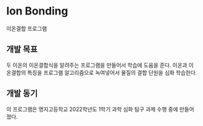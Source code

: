 # Ion Bonding
이온결합 프로그램

## 개발 목표
두 이온의 이온결합식을 알려주는 프로그램을 만들어서 학습에 도움을 준다. 
이온과 이온결합의 특징을 프로그램 알고리즘으로 녹여넣어서 물질의 결합 단원을 심화 학습한다.

## 개발 동기
이 프로그램은 명지고등학교 2022학년도 1학기 과학 심화 탐구 과제 수행 중에 만들어졌다. 
 
